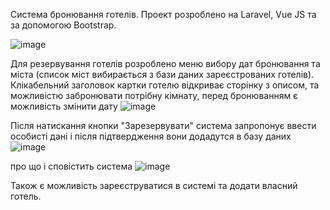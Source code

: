 Система бронювання готелів. Проект розроблено на Laravel, Vue JS та за допомогою Bootstrap.

![image](https://github.com/NataliaVer/vue-laravel-hotel-planer/assets/33368867/b1da629d-066c-4c7f-9191-001056a3b953)

Для резервування готелів розроблено меню вибору дат бронювання та міста (список міст вибирається з бази даних зареєстрованих готелів). Клікабельний заголовок картки готелю відкриває сторінку з описом, та можливістю забронювати потрібну кімнату, перед бронюванням є можливість змінити дату
![image](https://github.com/NataliaVer/vue-laravel-hotel-planer/assets/33368867/caaf6176-f672-4020-9c22-28becf0a54e0)

Після натискання кнопки "Зарезервувати" система запропонує ввести особисті дані і після підтвердження вони додадутся в базу даних
![image](https://github.com/NataliaVer/vue-laravel-hotel-planer/assets/33368867/842162ba-81e6-4850-842e-2bf0832f7dea)

про що і сповістить система
![image](https://github.com/NataliaVer/vue-laravel-hotel-planer/assets/33368867/6d891f1a-cb52-4f87-a9f4-62df0b81a3c1)


Також є можливість зареєструватися в системі та додати власний готель.
